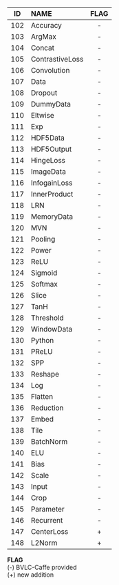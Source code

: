 
|ID|NAME|FLAG|
| :-: | :- | :-: |
|102|Accuracy|-|
|103|ArgMax|-|
|104|Concat|-|
|105|ContrastiveLoss|-|
|106|Convolution|-|
|107|Data|-|
|108|Dropout|-|
|109|DummyData|-|
|110|Eltwise|-|
|111|Exp|-|
|112|HDF5Data|-|
|113|HDF5Output|-|
|114|HingeLoss|-|
|115|ImageData|-|
|116|InfogainLoss|-|
|117|InnerProduct|-|
|118|LRN|-|
|119|MemoryData|-|
|120|MVN|-|
|121|Pooling|-|
|122|Power|-|
|123|ReLU|-|
|124|Sigmoid|-|
|125|Softmax|-|
|126|Slice|-|
|127|TanH|-|
|128|Threshold|-|
|129|WindowData|-|
|130|Python|-|
|131|PReLU|-|
|132|SPP|-|
|133|Reshape|-|
|134|Log|-|
|135|Flatten|-|
|136|Reduction|-|
|137|Embed|-|
|138|Tile|-|
|139|BatchNorm|-|
|140|ELU|-|
|141|Bias|-|
|142|Scale|-|
|143|Input|-|
|144|Crop|-|
|145|Parameter|-|
|146|Recurrent|-|
|147|CenterLoss|+|
|148|L2Norm|+|


**FLAG** <br>
(-) BVLC-Caffe provided <br>
(+) new addition <br>

